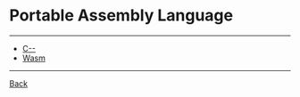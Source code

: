<h1 title="Alternatively Assembler Language or Symbolic Machine Code"> Portable Assembly Language </h1>

---

- [C--](./C--.md)
- [Wasm](./Wasm.md)

---

[Back](./../../readme.md)
